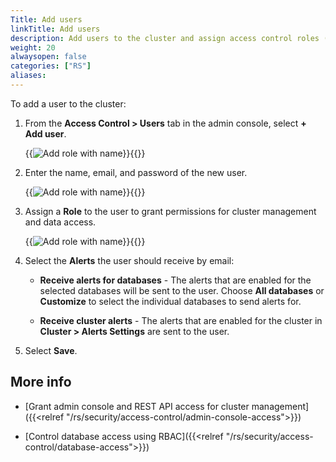 ```yaml
---
Title: Add users
linkTitle: Add users
description: Add users to the cluster and assign access control roles (ACLs) to them.
weight: 20
alwaysopen: false
categories: ["RS"]
aliases: 
---
```


To add a user to the cluster:

1. From the **Access Control > Users** tab in the admin console, select **+ Add user**.

    {{<image filename="images/rs/access-control-user-panel.png" alt="Add role with name" >}}{{</image>}}

1. Enter the name, email, and password of the new user.

    {{<image filename="images/rs/access-control-user-add.png" alt="Add role with name" >}}{{</image>}}

1. Assign a **Role** to the user to grant permissions for cluster management and data access.

    {{<image filename="/images/rs/buttons/access-control-user-role-select.png" alt="Add role with name" >}}{{</image>}}

1. Select the **Alerts** the user should receive by email:

    - **Receive alerts for databases** - The alerts that are enabled for the selected databases will be sent to the user. Choose **All databases** or **Customize** to select the individual databases to send alerts for.
    
    - **Receive cluster alerts** - The alerts that are enabled for the cluster in **Cluster > Alerts Settings** are sent to the user.

1. Select **Save**.

## More info

- [Grant admin console and REST API access for cluster management]({{<relref "/rs/security/access-control/admin-console-access">}})

- [Control database access using RBAC]({{<relref "/rs/security/access-control/database-access">}})